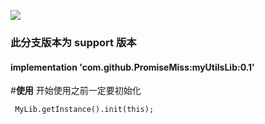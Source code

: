 [![](https://www.jitpack.io/v/PromiseMiss/myUtilsLib.svg)](https://www.jitpack.io/#PromiseMiss/myUtilsLib)
### 此分支版本为 support 版本

#### implementation 'com.github.PromiseMiss:myUtilsLib:0.1'

#**使用**
开始使用之前一定要初始化
```
 MyLib.getInstance().init(this);
```
